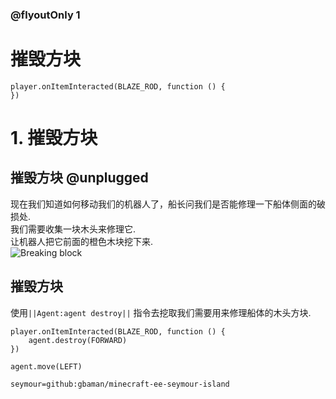 

### @flyoutOnly 1

# 摧毁方块

```template
player.onItemInteracted(BLAZE_ROD, function () {
})

```

# 1. 摧毁方块

## 摧毁方块 @unplugged

现在我们知道如何移动我们的机器人了，船长问我们是否能修理一下船体侧面的破损处.   
我们需要收集一块木头来修理它.    
让机器人把它前面的橙色木块挖下来.   
![Breaking block](https://hub.fastgit.org/gbaman/minecraft-ee-seymour-island/raw/master/media/task0-break.gif)

## 摧毁方块
使用``||Agent:agent destroy||`` 指令去挖取我们需要用来修理船体的木头方块.

```blocks
player.onItemInteracted(BLAZE_ROD, function () {
    agent.destroy(FORWARD)
})
```

```ghost
agent.move(LEFT)
```

```package
seymour=github:gbaman/minecraft-ee-seymour-island
```
